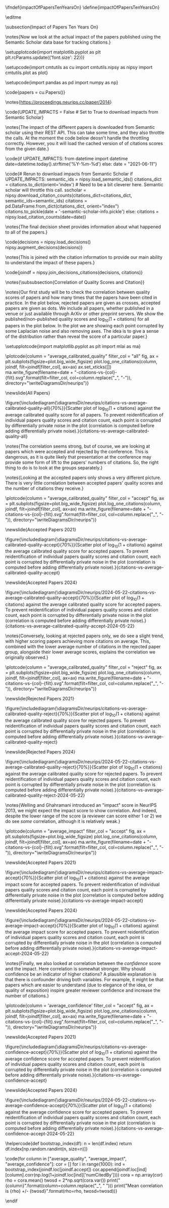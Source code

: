\ifndef{impactOfPapersTenYearsOn}
\define{impactOfPapersTenYearsOn}

\editme

\subsection{Impact of Papers Ten Years On}

\notes{Now we look at the actual impact of the papers published using
the Semantic Scholar data base for tracking citations.}

\setupplotcode{import matplotlib.pyplot as plt
plt.rcParams.update({'font.size': 22})}

\setupcode{import cmtutils as cu
import cmtutils.nipsy as nipsy
import cmtutils.plot as plot}

\setupcode{import pandas as pd
import numpy as np}

\code{papers = cu.Papers()}

\notes{<https://proceedings.neurips.cc/paper/2014>}

\code{UPDATE_IMPACTS = False # Set to True to download impacts from Semantic Scholar}

\notes{The impact of the different papers is downloaded from Semantic scholar
using their REST API. This can take some time, and they also throttle
the calls. At the moment the code below deosn't handle the throttling
correctly. However, you it will load the cached version of of citations
scores from the given date.}

\code{if UPDATE_IMPACTS:
    from datetime import datetime
    date=datetime.today().strftime('%Y-%m-%d')
else:
    date = "2021-06-11"}

\code{# Rerun to download impacts from Semantic Scholar
if UPDATE_IMPACTS:
    semantic_ids = nipsy.load_semantic_ids()
    citations_dict = citations.to_dict(orient='index')
    # Need to be a bit cleverer here. Semantic scholar will throttle this call.
    sscholar = nipsy.download_citation_counts(citations_dict=citations_dict, semantic_ids=semantic_ids)
    citations = pd.DataFrame.from_dict(citations_dict, orient="index") 
    citations.to_pickle(date + '-semantic-scholar-info.pickle')
else: 
    citations = nipsy.load_citation_counts(date=date)}

\notes{The final decision sheet provides information about what happened to all
of the papers.}

\code{decisions = nipsy.load_decisions()
nipsy.augment_decisions(decisions)}

\notes{This is joined with the citation information to provide our main ability
to understand the impact of these papers.}

\code{joindf = nipsy.join_decisions_citations(decisions, citations)}

\notes{\subsubsection{Correlation of Quality Scores and Citation}}

\notes{Our first study will be to check the correlation between quality scores
of papers and how many times that the papers have been cited in
practice. In the plot below, rejected papers are given as crosses,
accepted papers are given as dots. We include all papers, whether
published in a venue or just available through ArXiv or other preprint
servers. We show the published/non-published quality scores and
$\log_{10}(1+\text{citations})$ for all papers in the plot below. In the
plot we are showing each point corrupted by some Laplacian noise and
also removing axes. The idea is to give a sense of the distribution
rather than reveal the score of a particular paper.}

\setupplotcode{import matplotlib.pyplot as plt
import mlai as ma}

\plotcode{column = "average_calibrated_quality"
filter_col = "all"
fig, ax = plt.subplots(figsize=plot.big_wide_figsize)
plot.log_one_citations(column, joindf, filt=joindf[filter_col], ax=ax)
ax.set_xticks([])
ma.write_figure(filename=date + "-citations-vs-{col}-{filt}.svg".format(filt=filter_col, col=column.replace("_", "-")),
                   directory="\writeDiagramsDir/neurips")}

\newslide{All Papers}

\figure{\includediagram{\diagramsDir/neurips/citations-vs-average-calibrated-quality-all}{70%}}{Scatter plot of $\log_{10}(1+\text{citations})$ against the average calibrated quality score for all papers. To prevent reidentification of individual papers quality scores and citation count, each point is corrupted by differentially private noise in the plot (correlation is computed before adding differentially private noise).}{citations-vs-average-calibrated-quality-all}

\notes{The correlation seems strong, but of course, we are looking at papers
which were accepted and rejected by the conference. This is dangerous,
as it is quite likely that presentation at the conference may provide
some form of lift to the papers' numbers of citations. So, the right
thing to do is to look at the groups separately.}

\notes{Looking at the accepted papers only shows a very different picture.
There is very little correlation between accepted papers' quality
scores and the number of citations they receive.}

\plotcode{column = "average_calibrated_quality"
filter_col = "accept"
fig, ax = plt.subplots(figsize=plot.big_wide_figsize)
plot.log_one_citations(column, joindf, filt=joindf[filter_col], ax=ax)
ma.write_figure(filename=date + "-citations-vs-{col}-{filt}.svg".format(filt=filter_col, col=column.replace("_", "-")),
                   directory="\writeDiagramsDir/neurips")}

\newslide{Accepted Papers 2021}

\figure{\includediagram{\diagramsDir/neurips/citations-vs-average-calibrated-quality-accept}{70%}}{Scatter plot of $\log_{10}(1+\text{citations})$ against the average calibrated quality score for accepted papers. To prevent reidentification of individual papers quality scores and citation count, each point is corrupted by differentially private noise in the plot (correlation is computed before adding differentially private noise).}{citations-vs-average-calibrated-quality-accept}

\newslide{Accepted Papers 2024}

\figure{\includediagram{\diagramsDir/neurips/2024-05-22-citations-vs-average-calibrated-quality-accept}{70%}}{Scatter plot of $\log_{10}(1+\text{citations})$ against the average calibrated quality score for accepted papers. To prevent reidentification of individual papers quality scores and citation count, each point is corrupted by differentially private noise in the plot (correlation is computed before adding differentially private noise).}{citations-vs-average-calibrated-quality-accept-2024-05-22}


\notes{Conversely, looking at rejected papers only, we do see a slight trend,
with higher scoring papers achieving more citations on average. This,
combined with the lower average number of citations in the rejected
paper group, alongside their lower average scores, explains the
correlation we originally observed.}

\plotcode{column = "average_calibrated_quality"
filter_col = "reject"
fig, ax = plt.subplots(figsize=plot.big_wide_figsize)
plot.log_one_citations(column, joindf, filt=joindf[filter_col], ax=ax)
ma.write_figure(filename=date + "-citations-vs-{col}-{filt}.svg".format(filt=filter_col, col=column.replace("_", "-")),
                   directory="\writeDiagramsDir/neurips")}

\newslide{Rejected Papers 2021}

\figure{\includediagram{\diagramsDir/neurips/citations-vs-average-calibrated-quality-reject}{70%}}{Scatter plot of $\log_{10}(1+\text{citations})$ against the average calibrated quality score for rejected papers. To prevent reidentification of individual papers quality scores and citation count, each point is corrupted by differentially private noise in the plot (correlation is computed before adding differentially private noise).}{citations-vs-average-calibrated-quality-reject}

\newslide{Rejected Papers 2024}

\figure{\includediagram{\diagramsDir/neurips/2024-05-22-citations-vs-average-calibrated-quality-reject}{70%}}{Scatter plot of $\log_{10}(1+\text{citations})$ against the average calibrated quality score for rejected papers. To prevent reidentification of individual papers quality scores and citation count, each point is corrupted by differentially private noise in the plot (correlation is computed before adding differentially private noise).}{citations-vs-average-calibrated-quality-reject-2024-05-22}


\notes{Welling and Ghahramani introduced an "impact" score in NeurIPS 2013,
we might expect the impact score to show correlation. And indeed,
despite the lower range of the score (a reviewer can score either 1 or
2) we do see *some* correlation, although it is relatively weak.}

\plotcode{column = "average_impact"
filter_col = "accept"
fig, ax = plt.subplots(figsize=plot.big_wide_figsize)
plot.log_one_citations(column, joindf, filt=joindf[filter_col], ax=ax)
ma.write_figure(filename=date + "-citations-vs-{col}-{filt}.svg".format(filt=filter_col, col=column.replace("_", "-")),
                   directory="\writeDiagramsDir/neurips")}

\newslide{Accepted Papers 2021}

\figure{\includediagram{\diagramsDir/neurips/citations-vs-average-impact-accept}{70%}}{Scatter plot of $\log_{10}(1+\text{citations})$ against the average impact score for accepted papers. To prevent reidentification of individual papers quality scores and citation count, each point is corrupted by differentially private noise in the plot (correlation is computed before adding differentially private noise).}{citations-vs-average-impact-accept}

\newslide{Accepted Papers 2024}

\figure{\includediagram{\diagramsDir/neurips/2024-05-22-citations-vs-average-impact-accept}{70%}}{Scatter plot of $\log_{10}(1+\text{citations})$ against the average impact score for accepted papers. To prevent reidentification of individual papers quality scores and citation count, each point is corrupted by differentially private noise in the plot (correlation is computed before adding differentially private noise).}{citations-vs-average-impact-accept-2024-05-22}


\notes{Finally, we also looked at correlation between the *confidence* score
and the impact. Here correlation is somewhat stronger. Why should
confidence be an indicator of higher citations? A plausible explanation
is that there is confounder driving both variables. For example, it
might be that papers which are easier to understand (due to elegance of
the idea, or quality of exposition) inspire greater reviewer confidence
and increase the number of citations.}

\plotcode{column = 'average_confidence'
filter_col = "accept"
fig, ax = plt.subplots(figsize=plot.big_wide_figsize)
plot.log_one_citations(column, joindf, filt=joindf[filter_col], ax=ax)
ma.write_figure(filename=date + "-citations-vs-{col}-{filt}.svg".format(filt=filter_col, col=column.replace("_", "-")),
                   directory="\writeDiagramsDir/neurips")}

\newslide{Accepted Papers 2021}

\figure{\includediagram{\diagramsDir/neurips/citations-vs-average-confidence-accept}{70%}}{Scatter plot of $\log_{10}(1+\text{citations})$ against the average confidence score for accepted papers. To prevent reidentification of individual papers quality scores and citation count, each point is corrupted by differentially private noise in the plot (correlation is computed before adding differentially private noise).}{citations-vs-average-confidence-accept}

\newslide{Accepted Papers 2024}

\figure{\includediagram{\diagramsDir/neurips/2024-05-22-citations-vs-average-confidence-accept}{70%}}{Scatter plot of $\log_{10}(1+\text{citations})$ against the average confidence score for accepted papers. To prevent reidentification of individual papers quality scores and citation count, each point is corrupted by differentially private noise in the plot (correlation is computed before adding differentially private noise).}{citations-vs-average-confidence-accept-2024-05-22}


\helpercode{def bootstrap_index(df):
    n = len(df.index)
    return df.index[np.random.randint(n, size=n)]}

\code{for column in ["average_quality", "average_impact", "average_confidence"]:
    cor = []
    for i in range(1000):
        ind = bootstrap_index(joindf.loc[joindf.accept])
        cor.append(joindf.loc[ind][column].corr(np.log(1+joindf.loc[ind]['numCitedBy'])))
    cora = np.array(cor)
    rho = cora.mean()
    twosd = 2*np.sqrt(cora.var())
    print("{column}".format(column=column.replace("_", " ")))
    print("Mean correlation is {rho} +/- {twosd}".format(rho=rho, twosd=twosd))}

\endif
